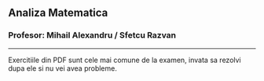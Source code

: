 ## Analiza Matematica
### Profesor: Mihail Alexandru / Sfetcu Razvan
--------
Exercitiile din PDF sunt cele mai comune de la examen, invata sa rezolvi dupa ele si nu vei avea probleme.

